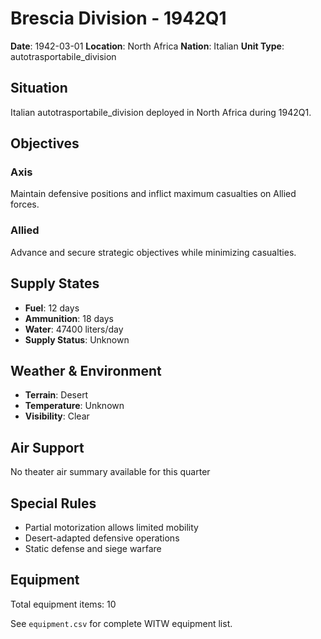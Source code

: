 # Brescia Division - 1942Q1

**Date**: 1942-03-01
**Location**: North Africa
**Nation**: Italian
**Unit Type**: autotrasportabile_division

## Situation

Italian autotrasportabile_division deployed in North Africa during 1942Q1.

## Objectives

### Axis
Maintain defensive positions and inflict maximum casualties on Allied forces.

### Allied
Advance and secure strategic objectives while minimizing casualties.

## Supply States

- **Fuel**: 12 days
- **Ammunition**: 18 days
- **Water**: 47400 liters/day
- **Supply Status**: Unknown

## Weather & Environment

- **Terrain**: Desert
- **Temperature**: Unknown
- **Visibility**: Clear

## Air Support

No theater air summary available for this quarter

## Special Rules

- Partial motorization allows limited mobility
- Desert-adapted defensive operations
- Static defense and siege warfare

## Equipment

Total equipment items: 10

See `equipment.csv` for complete WITW equipment list.
